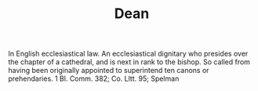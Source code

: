 ---
title: Dean
letter: D
permalink: "/definitions/bld-dean.html"
body: In English ecclesiastical law. An ecclesiastical dignitary who presides over
  the chapter of a cathedral, and is next in rank to the bishop. So called from having
  been originally appointed to superintend ten canons or prehendaries. 1 Bl. Comm.
  382; Co. Lltt. 95; Spelman
published_at: '2018-07-07'
source: Black's Law Dictionary 2nd Ed (1910)
layout: post
---